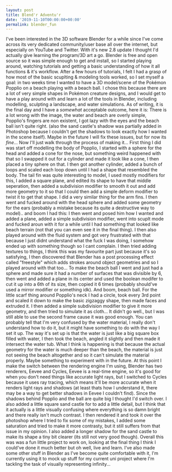 ```yaml
---
layout: post
title: Blend'r Adventu'r
date: '2019-11-10T00:00:00+00:00'
permalink: blender_fun
---
```

 I've been interested in the 3D software Blender for a while since I've come across its very dedicated community/user base all over the internet, but especially on YouTube and Twitter. With it's new 2.8 update I thought I'd actually give learning the program/3D art a go. Blender is free and open source so it was simple enough to get and install, so I started playing around, watching tutorials and getting a basic understanding of how it all functions & it's workflow. After a few hours of tutorials, I felt I had a grasp of how most of the basic scuplting & modeling tools worked, so I set myself a goal: in two weeks time I wanted to have a 3D model/scene of the Pokémon Popplio on a beach playing with a beach ball. I chose this because there are a lot of very simple shapes in Pokémon creature designs, and I would get to have a play around with and learn a lot of the tools in Blender, including modelling, sculpting a landscape, and water simulations. As of writing, it is the final day and I have a *somewhat* acceptable outcome, here it is: There is a lot wrong with the image, the water and beach are overly simple, Popplio's fingers are non existent, I got lazy with the eyes and the beach ball isn't quite right. (also the sand castle's shadow was partially added in Photoshop because I couldn't get the shadows to look exactly how I wanted in the scene itself). Maybe in the future I will fix these issues, but for now its *fine*... Now I'll just walk through the process of making it... First thing I did was start off modelling the body of Popplio, I started with a sphere for the head and added a cone for the nose, but something weird happened with that so I swapped it out for a cylinder and made it look like a cone, I then placed a tiny sphere on that. I then got another cylinder, added a bunch of loops and scaled each loop down until I had a shape that resembled the body. The tail fin was quite interesting to model, I used mostly modifiers for this, I added a square plane, and edited its shape to have that middle seperation, then added a subdivision modifier to smooth it out and add more geometry to it so that I could then add a simple deform modifier to twist it to get that shape. I did a very similar thing for the arm fins. I then went and fucked around with the head sphere and added some geometry for the ears (probably a mistake because its quite a destructive way to model).. and boom I had this: I then went and posed him how I wanted and added a plane, added a simple subdivision modifier, went into scuplt mode and fucked aroun with it for a while until I had something that looked like beach terrain (not that you can even see it in the final thing). I then also played around with the fluid system and got very frustrated with that because I just didnt understand what the fuck I was doing, I somehow ended up with something though so I cant complain. I then tried adding textures to things, I think this was my favourite part just because it's so satisfying, I then discovered that Blender has a post processing effect called "freestyle" which adds strokes around object geometries and so I played around with that too... To make the beach ball I went and just had a sphere and made sure it had a number of surfaces that was divisible by 6, then went and added a plane in its center and used the boolean modifer to cut it up into a 6th of its size, then copied it 6 times (probably should've used a mirror modifier or something idk). And boom, beach ball. For the little scarf thing around Popplio's neck I had a circle, took every 3rd point and scaled it down to make the basic zigzaggy shape, then made faces and extruded it. I then added a simple subdivision modifier to give it more geometry, and then tried to simulate it as cloth... It didn't go well., but I was still able to use the second frame cause it was good enough. You can probably tell that I'm very confused by the water material, I really don't understand how to do it, but it might have something to do with the way I set it up. The way it's set up is that the water is just like a big square box filled with water, I then took the beach, angled it slightly and then made it intersect the water tub. What I think is happening is that because the actual geometry for the water is much deeper than the beach, the material is just not seeing the beach altogether and so it can't simulate the material properly. Maybe something to experiment with in the future. At this point I make the switch between the rendering engine I'm using, Blender has two renderers, Eevee and Cycles, Eevee is a real-time engine, so it's good for when you don't need things like accurate light rays, but I switched to Cycles because it uses ray tracing, which means it'll be more accurate when it renders light rays and shadows (at least thats how I understand it, there may be a way to get better shadows in Eevee I couldn't find). Since the shadows behind Popplio and the ball are quite big I thought I'd switch over. I also added a little square sand castle for to add a little detail, but I think that it actually is a little visually confusing where everything is so damn bright and there really isn't much contrast. I then rendered it and took it over the photoshop where I tried to fix some of my mistakes, I added some saturation and tried to make it more contrasty, but it still suffers from that issue in my opinion. I also added a longer shadow for the sand castle to make its shape a tiny bit clearer (its still not very good though). Overall this was was a fun little project to work on, looking at the final thing I think I could've done it much better but oh well, live and learn. I've also made some other stuff in Blender as I've become quite comfortable with it, I'm currently using it to mock up stuff for my current uni project where I'm tackling the task of visually representing infinity...
